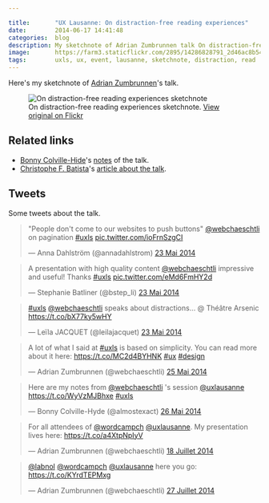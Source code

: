 ```yaml
---

title:       "UX Lausanne: On distraction-free reading experiences"
date:        2014-06-17 14:41:48
categories:  blog
description: My sketchnote of Adrian Zumbrunnen talk On distraction-free reading experiences
image:       https://farm3.staticflickr.com/2895/14286828791_2d46ac8b54_z.jpg
tags:        uxls, ux, event, lausanne, sketchnote, distraction, read
---
```


Here's my sketchnote of [Adrian Zumbrunnen](https://twitter.com/webchaeschtli)'s talk.

<figure>
  <img src="https://farm3.staticflickr.com/2927/14466249233_9fef7dc1c4_z.jpg" alt="On distraction-free reading experiences sketchnote">
  <figcaption>
    On distraction-free reading experiences sketchnote. <a href="https://www.flickr.com/photos/alienlebarge/14466249233/">View original on Flickr</a>
  </figcaption>
</figure>

## Related links

- [Bonny Colville-Hide](https://twitter.com/almostexact)'s [notes](https://rockpooldigitalux.tumblr.com/post/86890042606/on-distraction-free-reading-experiences-adrian) of the talk.
- [Christophe F. Batista](https://twitter.com/obzilo)'s [article about the talk](https://enigmaprod.ch/good-to-know/on-distraction-free-reading-experiences/).

## Tweets

Some tweets about the talk.

<blockquote class="twitter-tweet" lang="fr"><p>&quot;People don&#39;t come to our websites to push buttons&quot; <a href="https://twitter.com/webchaeschtli">@webchaeschtli</a> on pagination <a href="https://twitter.com/hashtag/uxls?src=hash">#uxls</a> <a href="https://t.co/ioFrnSzgCI">pic.twitter.com/ioFrnSzgCI</a></p>&mdash; Anna Dahlström (@annadahlstrom) <a href="https://twitter.com/annadahlstrom/statuses/469815412126154753">23 Mai 2014</a></blockquote>
<script async src="//platform.twitter.com/widgets.js" charset="utf-8"></script>

<blockquote class="twitter-tweet" lang="fr"><p>A presentation with high quality content <a href="https://twitter.com/webchaeschtli">@webchaeschtli</a> impressive and useful! Thanks <a href="https://twitter.com/hashtag/uxls?src=hash">#uxls</a> <a href="https://t.co/eMd6FmHY2d">pic.twitter.com/eMd6FmHY2d</a></p>&mdash; Stephanie Batliner (@bstep_li) <a href="https://twitter.com/bstep_li/statuses/469821965617082369">23 Mai 2014</a></blockquote>
<script async src="//platform.twitter.com/widgets.js" charset="utf-8"></script>

<blockquote class="twitter-tweet" lang="fr"><p><a href="https://twitter.com/hashtag/uxls?src=hash">#uxls</a> <a href="https://twitter.com/webchaeschtli">@webchaeschtli</a> speaks about distractions... @ Théâtre Arsenic <a href="https://t.co/bX77ky5wHY">https://t.co/bX77ky5wHY</a></p>&mdash; Leïla JACQUET (@leilajacquet) <a href="https://twitter.com/leilajacquet/statuses/469822538529644544">23 Mai 2014</a></blockquote>
<script async src="//platform.twitter.com/widgets.js" charset="utf-8"></script>

<blockquote class="twitter-tweet" lang="fr"><p>A lot of what I said at <a href="https://twitter.com/hashtag/uxls?src=hash">#uxls</a> is based on simplicity. You can read more about it here: <a href="https://t.co/MC2d4BYHNK">https://t.co/MC2d4BYHNK</a> <a href="https://twitter.com/hashtag/ux?src=hash">#ux</a> <a href="https://twitter.com/hashtag/design?src=hash">#design</a></p>&mdash; Adrian Zumbrunnen (@webchaeschtli) <a href="https://twitter.com/webchaeschtli/statuses/470489365471571969">25 Mai 2014</a></blockquote>
<script async src="//platform.twitter.com/widgets.js" charset="utf-8"></script>

<blockquote class="twitter-tweet" lang="fr"><p>Here are my notes from <a href="https://twitter.com/webchaeschtli">@webchaeschtli</a> &#39;s session <a href="https://twitter.com/uxlausanne">@uxlausanne</a> <a href="https://t.co/WyVzMJBhxe">https://t.co/WyVzMJBhxe</a> <a href="https://twitter.com/hashtag/uxls?src=hash">#uxls</a></p>&mdash; Bonny Colville-Hyde (@almostexact) <a href="https://twitter.com/almostexact/statuses/470906033574260736">26 Mai 2014</a></blockquote>
<script async src="//platform.twitter.com/widgets.js" charset="utf-8"></script>

<blockquote class="twitter-tweet" lang="fr"><p>For all attendees of <a href="https://twitter.com/wordcampch">@wordcampch</a> <a href="https://twitter.com/uxlausanne">@uxlausanne</a>. My presentation lives here: <a href="https://t.co/a4XtpNpIyV">https://t.co/a4XtpNpIyV</a></p>&mdash; Adrian Zumbrunnen (@webchaeschtli) <a href="https://twitter.com/webchaeschtli/statuses/490031109183635456">18 Juillet 2014</a></blockquote>
<script async src="//platform.twitter.com/widgets.js" charset="utf-8"></script>

<blockquote class="twitter-tweet" lang="fr"><p><a href="https://twitter.com/labnol">@labnol</a> <a href="https://twitter.com/wordcampch">@wordcampch</a> <a href="https://twitter.com/uxlausanne">@uxlausanne</a> here you go: <a href="https://t.co/KYrdTEPMxg">https://t.co/KYrdTEPMxg</a></p>&mdash; Adrian Zumbrunnen (@webchaeschtli) <a href="https://twitter.com/webchaeschtli/statuses/493480070875729921">27 Juillet 2014</a></blockquote>
<script async src="//platform.twitter.com/widgets.js" charset="utf-8"></script>
